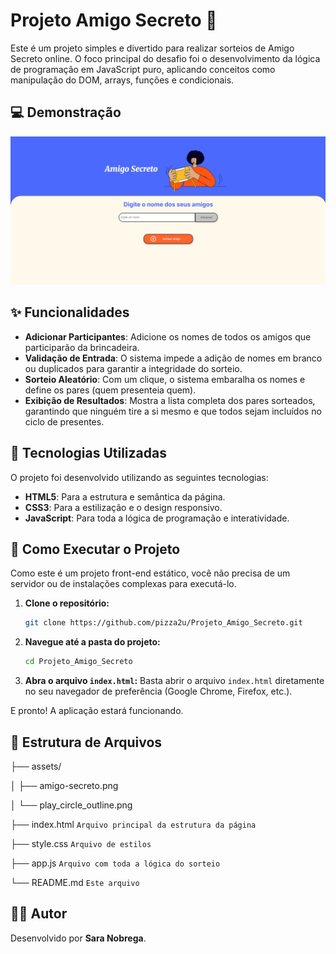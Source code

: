 # Projeto Amigo Secreto 🎁

Este é um projeto simples e divertido para realizar sorteios de Amigo Secreto online. O foco principal do desafio foi o desenvolvimento da lógica de programação em JavaScript puro, aplicando conceitos como manipulação do DOM, arrays, funções e condicionais.

## 💻 Demonstração

![Demonstração do Projeto](image.png)

## ✨ Funcionalidades

-   **Adicionar Participantes**: Adicione os nomes de todos os amigos que participarão da brincadeira.
-   **Validação de Entrada**: O sistema impede a adição de nomes em branco ou duplicados para garantir a integridade do sorteio.
-   **Sorteio Aleatório**: Com um clique, o sistema embaralha os nomes e define os pares (quem presenteia quem).
-   **Exibição de Resultados**: Mostra a lista completa dos pares sorteados, garantindo que ninguém tire a si mesmo e que todos sejam incluídos no ciclo de presentes.

## 🚀 Tecnologias Utilizadas

O projeto foi desenvolvido utilizando as seguintes tecnologias:

-   **HTML5**: Para a estrutura e semântica da página.
-   **CSS3**: Para a estilização e o design responsivo.
-   **JavaScript**: Para toda a lógica de programação e interatividade.

## 📂 Como Executar o Projeto

Como este é um projeto front-end estático, você não precisa de um servidor ou de instalações complexas para executá-lo.

1.  **Clone o repositório:**
    ```bash
    git clone https://github.com/pizza2u/Projeto_Amigo_Secreto.git
    ```
2.  **Navegue até a pasta do projeto:**
    ```bash
    cd Projeto_Amigo_Secreto
    ```
3.  **Abra o arquivo `index.html`:**
    Basta abrir o arquivo `index.html` diretamente no seu navegador de preferência (Google Chrome, Firefox, etc.).

E pronto! A aplicação estará funcionando.
## 📁 Estrutura de Arquivos

├── assets/

│   ├── amigo-secreto.png

│   └── play_circle_outline.png

├── index.html      `Arquivo principal da estrutura da página`

├── style.css       `Arquivo de estilos`

├── app.js          `Arquivo com toda a lógica do sorteio`

└── README.md       `Este arquivo`

## 👨‍💻 Autor

Desenvolvido por **Sara Nobrega**.
